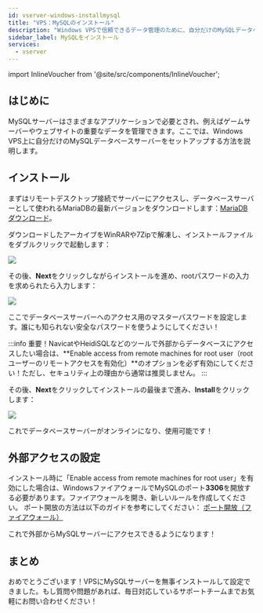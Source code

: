 ```yaml
---
id: vserver-windows-installmysql
title: "VPS：MySQLのインストール"
description: "Windows VPSで信頼できるデータ管理のために、自分だけのMySQLデータベースサーバーをセットアップしてセキュリティを強化する方法をチェック → 今すぐ詳しく見る"
sidebar_label: MySQLをインストール
services:
  - vserver
---
```


import InlineVoucher from '@site/src/components/InlineVoucher';


## はじめに

MySQLサーバーはさまざまなアプリケーションで必要とされ、例えばゲームサーバーやウェブサイトの重要なデータを管理できます。ここでは、Windows VPS上に自分だけのMySQLデータベースサーバーをセットアップする方法を説明します。
<InlineVoucher />

## インストール

まずはリモートデスクトップ接続でサーバーにアクセスし、データベースサーバーとして使われるMariaDBの最新バージョンをダウンロードします：[MariaDB ダウンロード](https://mariadb.org/download/?t=mariadb)。

ダウンロードしたアーカイブをWinRARや7Zipで解凍し、インストールファイルをダブルクリックで起動します：

![](https://screensaver01.zap-hosting.com/index.php/s/aPZn6jmLK5NZybW/preview)

その後、**Next**をクリックしながらインストールを進め、rootパスワードの入力を求められたら入力します：

![](https://screensaver01.zap-hosting.com/index.php/s/gMrr8aHEM2eAG22/preview)

ここでデータベースサーバーへのアクセス用のマスターパスワードを設定します。誰にも知られない安全なパスワードを使うようにしてください！

:::info
重要！NavicatやHeidiSQLなどのツールで外部からデータベースにアクセスしたい場合は、**Enable access from remote machines for root user（rootユーザーのリモートアクセスを有効化）**のオプションを必ず有効にしてください！ただし、セキュリティ上の理由から通常は推奨しません。
:::

その後、**Next**をクリックしてインストールの最後まで進み、**Install**をクリックします：

![](https://screensaver01.zap-hosting.com/index.php/s/qYT3rrDrcXRb4gc/preview)

これでデータベースサーバーがオンラインになり、使用可能です！

## 外部アクセスの設定

インストール時に「Enable access from remote machines for root user」を有効にした場合は、WindowsファイアウォールでMySQLのポート**3306**を開放する必要があります。ファイアウォールを開き、新しいルールを作成してください。
ポート開放の方法は以下のガイドを参考にしてください：
[ポート開放（ファイアウォール）](vserver-windows-port.md)

これで外部からMySQLサーバーにアクセスできるようになります！

## まとめ

おめでとうございます！VPSにMySQLサーバーを無事インストールして設定できました。もし質問や問題があれば、毎日対応しているサポートチームまでお気軽にお問い合わせください！

<InlineVoucher />
